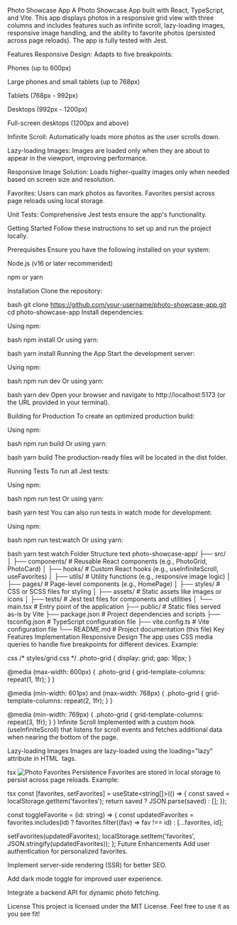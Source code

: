 Photo Showcase App
A Photo Showcase App built with React, TypeScript, and Vite. This app displays photos in a responsive grid view with three columns and includes features such as infinite scroll, lazy-loading images, responsive image handling, and the ability to favorite photos (persisted across page reloads). The app is fully tested with Jest.

Features
Responsive Design: Adapts to five breakpoints:

Phones (up to 600px)

Large phones and small tablets (up to 768px)

Tablets (768px - 992px)

Desktops (992px - 1200px)

Full-screen desktops (1200px and above)

Infinite Scroll: Automatically loads more photos as the user scrolls down.

Lazy-loading Images: Images are loaded only when they are about to appear in the viewport, improving performance.

Responsive Image Solution: Loads higher-quality images only when needed based on screen size and resolution.

Favorites: Users can mark photos as favorites. Favorites persist across page reloads using local storage.

Unit Tests: Comprehensive Jest tests ensure the app's functionality.

Getting Started
Follow these instructions to set up and run the project locally.

Prerequisites
Ensure you have the following installed on your system:

Node.js (v16 or later recommended)

npm or yarn

Installation
Clone the repository:

bash
git clone https://github.com/your-username/photo-showcase-app.git
cd photo-showcase-app
Install dependencies:

Using npm:

bash
npm install
Or using yarn:

bash
yarn install
Running the App
Start the development server:

Using npm:

bash
npm run dev
Or using yarn:

bash
yarn dev
Open your browser and navigate to http://localhost:5173 (or the URL provided in your terminal).

Building for Production
To create an optimized production build:

Using npm:

bash
npm run build
Or using yarn:

bash
yarn build
The production-ready files will be located in the dist folder.

Running Tests
To run all Jest tests:

Using npm:

bash
npm run test
Or using yarn:

bash
yarn test
You can also run tests in watch mode for development:

Using npm:

bash
npm run test:watch
Or using yarn:

bash
yarn test:watch
Folder Structure
text
photo-showcase-app/
├── src/
│   ├── components/      # Reusable React components (e.g., PhotoGrid, PhotoCard)
│   ├── hooks/           # Custom React hooks (e.g., useInfiniteScroll, useFavorites)
│   ├── utils/           # Utility functions (e.g., responsive image logic)
│   ├── pages/           # Page-level components (e.g., HomePage)
│   ├── styles/          # CSS or SCSS files for styling
│   ├── assets/          # Static assets like images or icons
│   ├── tests/           # Jest test files for components and utilities
│   └── main.tsx         # Entry point of the application
├── public/              # Static files served as-is by Vite
├── package.json         # Project dependencies and scripts
├── tsconfig.json        # TypeScript configuration file
├── vite.config.ts       # Vite configuration file
└── README.md            # Project documentation (this file)
Key Features Implementation
Responsive Design
The app uses CSS media queries to handle five breakpoints for different devices. Example:

css
/* styles/grid.css */
.photo-grid {
  display: grid;
  gap: 16px;
}

@media (max-width: 600px) {
  .photo-grid {
    grid-template-columns: repeat(1, 1fr);
  }
}

@media (min-width: 601px) and (max-width: 768px) {
  .photo-grid {
    grid-template-columns: repeat(2, 1fr);
  }
}

@media (min-width: 769px) {
  .photo-grid {
    grid-template-columns: repeat(3, 1fr);
  }
}
Infinite Scroll
Implemented with a custom hook (useInfiniteScroll) that listens for scroll events and fetches additional data when nearing the bottom of the page.

Lazy-loading Images
Images are lazy-loaded using the loading="lazy" attribute in HTML <img> tags.

tsx
<img src={imageUrl} alt="Photo" loading="lazy" />
Favorites Persistence
Favorites are stored in local storage to persist across page reloads. Example:

tsx
const [favorites, setFavorites] = useState<string[]>(() => {
  const saved = localStorage.getItem('favorites');
  return saved ? JSON.parse(saved) : [];
});

const toggleFavorite = (id: string) => {
  const updatedFavorites = favorites.includes(id)
    ? favorites.filter((fav) => fav !== id)
    : [...favorites, id];
  
  setFavorites(updatedFavorites);
  localStorage.setItem('favorites', JSON.stringify(updatedFavorites));
};
Future Enhancements
Add user authentication for personalized favorites.

Implement server-side rendering (SSR) for better SEO.

Add dark mode toggle for improved user experience.

Integrate a backend API for dynamic photo fetching.

License
This project is licensed under the MIT License. Feel free to use it as you see fit!
